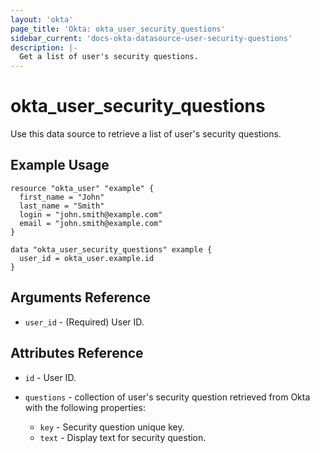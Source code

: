 ```yaml
---
layout: 'okta' 
page_title: 'Okta: okta_user_security_questions' 
sidebar_current: 'docs-okta-datasource-user-security-questions' 
description: |- 
  Get a list of user's security questions.
---
```


# okta_user_security_questions

Use this data source to retrieve a list of user's security questions.

## Example Usage

```hcl
resource "okta_user" "example" {
  first_name = "John"
  last_name = "Smith"
  login = "john.smith@example.com"
  email = "john.smith@example.com"
}

data "okta_user_security_questions" example {
  user_id = okta_user.example.id
}
```

## Arguments Reference

- `user_id` - (Required) User ID.

## Attributes Reference

- `id` - User ID.

- `questions` - collection of user's security question retrieved from Okta with the following properties:
    - `key` - Security question unique key.
    - `text` - Display text for security question.
